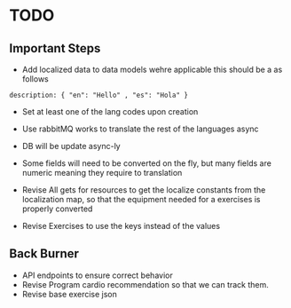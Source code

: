 # TODO

## Important Steps

- Add localized data to data models wehre applicable this should be a as follows

``description: { "en": "Hello" , "es": "Hola" }``

- Set at least one of the lang codes upon creation
- Use rabbitMQ works to translate the rest of the languages async
- DB will be update async-ly
- Some fields will need to be converted on the fly, but many fields are numeric meaning they require to translation

- Revise All gets for resources to get the localize constants from the localization map, so that the equipment needed for a exercises is properly converted
- Revise Exercises to use the keys instead of the values

## Back Burner

- API endpoints to ensure correct behavior
- Revise Program cardio recommendation so that we can track them.
- Revise base exercise json